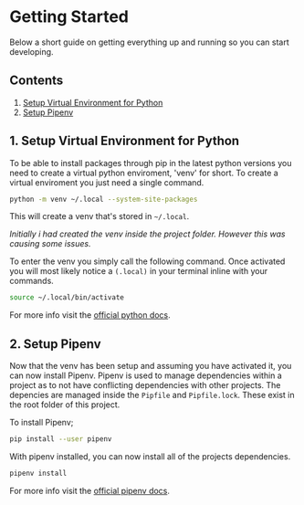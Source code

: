 # Getting Started
Below a short guide on getting everything up and running so you can start developing.

## Contents
 1. [Setup Virtual Environment for Python](#1-setup-virtual-environment-for-python)
 2. [Setup Pipenv](#2-setup-pipenv)

## 1. Setup Virtual Environment for Python
To be able to install packages through pip in the latest python versions you need to create a virtual python enviroment, 'venv' for short.
To create a virtual enviroment you just need a single command.

```bash
python -m venv ~/.local --system-site-packages
```

This will create a venv that's stored in `~/.local`.

_Initially i had created the venv inside the project folder. However this was causing some issues._

To enter the venv you simply call the following command. Once activated you will most likely notice a `(.local)` in your terminal inline with your commands.

```bash
source ~/.local/bin/activate
```

For more info visit the [official python docs](https://docs.python.org/3/library/venv.html).

## 2. Setup Pipenv
Now that the venv has been setup and assuming you have activated it, you can now install Pipenv. Pipenv is used to manage dependencies within a project as to not have conflicting dependencies with other projects. The depencies are managed inside the `Pipfile` and `Pipfile.lock`. These exist in the root folder of this project.

To install Pipenv;
```bash
pip install --user pipenv
```

With pipenv installed, you can now install all of the projects dependencies.
```bash
pipenv install
```

For more info visit the [official pipenv docs](https://pipenv.pypa.io/en/latest/).